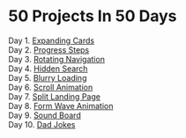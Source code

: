 # 50 Projects In 50 Days

Day 1. [Expanding Cards](https://sultanmalik04.github.io/50-Projects/Day%201-Exapanding%20Cards/)    
Day 2. [Progress Steps](https://sultanmalik04.github.io/50-Projects/Day%202-Progress%20Steps/)    
Day 3. [Rotating Navigation](https://sultanmalik04.github.io/50-Projects/Day%203-Rotating%20Navigation/)   
Day 4. [Hidden Search](https://sultanmalik04.github.io/50-Projects/Day%204-Hidden-Search/)     
Day 5. [Blurry Loading](https://sultanmalik04.github.io/50-Projects/Day%205-Blurry-Loading/)    
Day 6. [Scroll Animation](https://sultanmalik04.github.io/50-Projects/Day%206-Scroll-Animation/)   
Day 7. [Split Landing Page](https://sultanmalik04.github.io/50-Projects/Day%207-Split-Landing-page/)      
Day 8. [Form Wave Animation](https://sultanmalik04.github.io/50-Projects/Day%208-Form-Wave-Animation/)     
Day 9. [Sound Board](https://sultanmalik04.github.io/50-Projects/Day%209-Sound-Board/)      
Day 10. [Dad Jokes](https://sultanmalik04.github.io/50-Projects/Day%2010-Dad-Jokes/)
